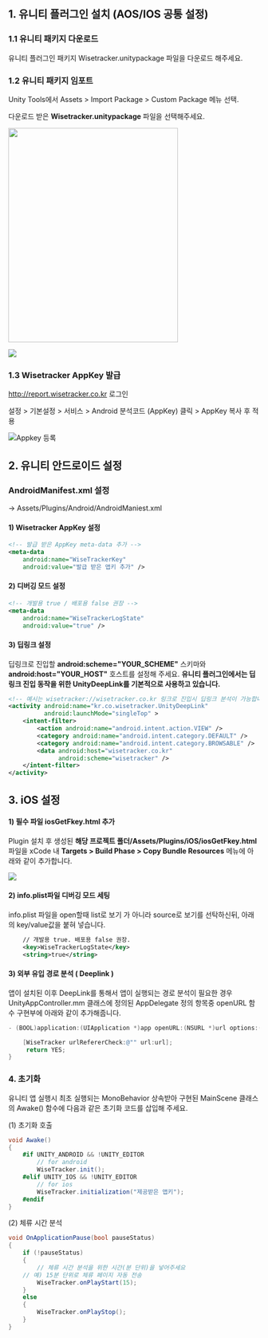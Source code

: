 ## 1. 유니티 플러그인 설치 (AOS/IOS 공통 설정)

### 1.1 유니티 패키지 다운로드
유니티 플러그인 패키지 Wisetracker.unitypackage 파일을 다운로드 해주세요.

### 1.2 유니티 패키지 임포트
Unity Tools에서 Assets > Import Package > Custom Package 메뉴 선택.

다운로드 받은 **Wisetracker.unitypackage** 파일을 선택해주세요.

<img src="http://www.wisetracker.co.kr/wp-content/uploads/2019/08/unity_menu.png" width="340" height="430"/>

![](http://www.wisetracker.co.kr/wp-content/uploads/2019/08/unity_file.png)

### 1.3 Wisetracker AppKey 발급

http://report.wisetracker.co.kr 로그인

설정 > 기본설정 > 서비스 > Android 분석코드 (AppKey) 클릭 > AppKey 복사 후 적용

![Appkey 등록](https://dzf8vqv24eqhg.cloudfront.net/userfiles/6274/8379/ckfinder/images/016.png?dc=201702100857-66 "Appkey 등록")

## 2. 유니티 안드로이드 설정

### AndroidManifest.xml 설정 
-> Assets/Plugins/Android/AndroidManiest.xml

#### 1) Wisetracker AppKey 설정

```xml
<!-- 발급 받은 AppKey meta-data 추가 -->
<meta-data
	android:name="WiseTrackerKey"
	android:value="발급 받은 앱키 추가" />
```

#### 2) 디버깅 모드 설정

```xml
<!-- 개발용 true / 배포용 false 권장 -->
<meta-data
	android:name="WiseTrackerLogState"
	android:value="true" /> 
```

#### 3) 딥링크 설정

딥링크로 진입할 **android:scheme="YOUR_SCHEME"** 스키마와 **android:host="YOUR_HOST"** 호스트를 설정해 주세요. 
**유니티 플러그인에서는 딥링크 진입 동작을 위한 UnityDeepLink를 기본적으로 사용하고 있습니다.**
              
```xml
<!-- 예시는 wisetracker://wisetracker.co.kr 링크로 진입시 딥링크 분석이 가능합니다. -->
<activity android:name="kr.co.wisetracker.UnityDeepLink" 
          android:launchMode="singleTop" >
    <intent-filter>
        <action android:name="android.intent.action.VIEW" />
        <category android:name="android.intent.category.DEFAULT" />
        <category android:name="android.intent.category.BROWSABLE" />
        <data android:host="wisetracker.co.kr"
              android:scheme="wisetracker" />
    </intent-filter>
</activity>
```

 
## 3. iOS 설정

#### 1) 필수 파일 iosGetFkey.html 추가
Plugin 설치 후 생성된 **해당 프로젝트 폴더/Assets/Plugins/iOS/iosGetFkey.html**  파일을 xCode 내
**Targets > Build Phase > Copy Bundle Resources** 메뉴에 아래와 같이 추가합니다.

![](http://www.wisetracker.co.kr/wp-content/uploads/2020/01/unity_iosGetFkey.png)

#### 2) info.plist파일 디버깅 모드 세팅
info.plist 파일을 open할때 list로 보기 가 아니라 source로 보기를 선탁하신뒤, 아래의 key/value값을 붙혀 넣습니다.

```xml
	// 개발용 true. 배포용 false 권장.
    <key>WiseTrackerLogState</key>
    <string>true</string>
```

#### 3) 외부 유입 경로 분석 ( Deeplink )
앱이 설치된 이후 DeepLink를 통해서 앱이 실행되는 경로 분석이 필요한 경우 
UnityAppController.mm 클래스에 정의된 AppDelegate 정의 항목중 openURL 함수 구현부에 아래와 같이 추가해줍니다.

```Objective-C
- (BOOL)application:(UIApplication *)app openURL:(NSURL *)url options:(NSDictionary<UIApplicationOpenURLOptionsKey,id> *)options {

    [WiseTracker urlRefererCheck:@"" url:url];
     return YES;
}
```

### 4. 초기화
유니티 앱 실행시 최초 실행되는 MonoBehavior 상속받아 구현된 MainScene 클래스의 Awake() 함수에 다음과 같은 초기화 코드를 삽입해 주세요.

(1) 초기화 호출

```c#
void Awake() 
{
    #if UNITY_ANDROID && !UNITY_EDITOR
        // for android
        WiseTracker.init();
    #elif UNITY_IOS && !UNITY_EDITOR 
        // for ios
        WiseTracker.initialization("제공받은 앱키");
    #endif
}
```

(2) 체류 시간 분석
```c#
void OnApplicationPause(bool pauseStatus)
{
    if (!pauseStatus)
    {
    	// 체류 시간 분석을 위한 시간(분 단위)을 넣어주세요
	// 예) 15분 단위로 체류 페이지 자동 전송
        WiseTracker.onPlayStart(15);
    }
    else
    {
    	WiseTracker.onPlayStop();
    }
}
```
